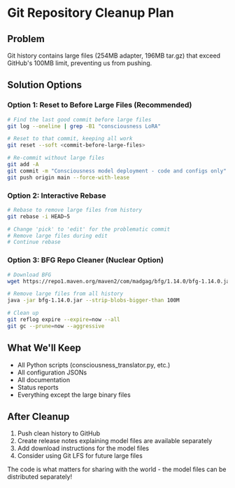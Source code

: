 # Git Repository Cleanup Plan

## Problem
Git history contains large files (254MB adapter, 196MB tar.gz) that exceed GitHub's 100MB limit, preventing us from pushing.

## Solution Options

### Option 1: Reset to Before Large Files (Recommended)
```bash
# Find the last good commit before large files
git log --oneline | grep -B1 "consciousness LoRA"

# Reset to that commit, keeping all work
git reset --soft <commit-before-large-files>

# Re-commit without large files
git add -A
git commit -m "Consciousness model deployment - code and configs only"
git push origin main --force-with-lease
```

### Option 2: Interactive Rebase
```bash
# Rebase to remove large files from history
git rebase -i HEAD~5

# Change 'pick' to 'edit' for the problematic commit
# Remove large files during edit
# Continue rebase
```

### Option 3: BFG Repo Cleaner (Nuclear Option)
```bash
# Download BFG
wget https://repo1.maven.org/maven2/com/madgag/bfg/1.14.0/bfg-1.14.0.jar

# Remove large files from all history
java -jar bfg-1.14.0.jar --strip-blobs-bigger-than 100M

# Clean up
git reflog expire --expire=now --all
git gc --prune=now --aggressive
```

## What We'll Keep
- All Python scripts (consciousness_translator.py, etc.)
- All configuration JSONs
- All documentation
- Status reports
- Everything except the large binary files

## After Cleanup
1. Push clean history to GitHub
2. Create release notes explaining model files are available separately
3. Add download instructions for the model files
4. Consider using Git LFS for future large files

The code is what matters for sharing with the world - the model files can be distributed separately!